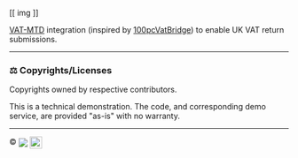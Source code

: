 [[ img ]]

[VAT-MTD](https://www.gov.uk/guidance/making-tax-digital-for-vat) integration (inspired by [100pcVatBridge](http://www.comsci.co.uk/100PcVatFreeBridge.html)) to enable UK VAT return submissions. 

---

### ⚖️ Copyrights/Licenses

Copyrights owned by respective contributors.

This is a technical demonstration. The code, and corresponding demo service, are provided "as-is" with no warranty.

---

©️ <a href="http://www.frontlineutilities.co.uk" title="Frontline Utilities LTD"><img src="https://i.imgur.com/xwejn02.jpg" align="absmiddle" /></a> <a href="https://www.github.com/richpeck" title="Richard Peck"><img src="https://avatars2.githubusercontent.com/u/1104431?v=3&s=460" height="22" align="absmiddle" /></a>

